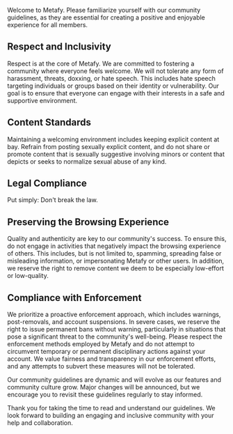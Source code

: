 Welcome to Metafy. Please familiarize yourself with our community guidelines, as they are essential for creating a positive and enjoyable experience for all members.

## Respect and Inclusivity

Respect is at the core of Metafy. We are committed to fostering a community where everyone feels welcome. We will not tolerate any form of harassment, threats, doxxing, or hate speech. This includes hate speech targeting individuals or groups based on their identity or vulnerability. Our goal is to ensure that everyone can engage with their interests in a safe and supportive environment.

## Content Standards

Maintaining a welcoming environment includes keeping explicit content at bay. Refrain from posting sexually explicit content, and do not share or promote content that is sexually suggestive involving minors or content that depicts or seeks to normalize sexual abuse of any kind.

## Legal Compliance

Put simply: Don't break the law.

## Preserving the Browsing Experience

Quality and authenticity are key to our community's success. To ensure this, do not engage in activities that negatively impact the browsing experience of others. This includes, but is not limited to, spamming, spreading false or misleading information, or impersonating Metafy or other users. In addition, we reserve the right to remove content we deem to be especially low-effort or low-quality.

## Compliance with Enforcement

We prioritize a proactive enforcement approach, which includes warnings, post-removals, and account suspensions. In severe cases, we reserve the right to issue permanent bans without warning, particularly in situations that pose a significant threat to the community's well-being. Please respect the enforcement methods employed by Metafy and do not attempt to circumvent temporary or permanent disciplinary actions against your account. We value fairness and transparency in our enforcement efforts, and any attempts to subvert these measures will not be tolerated.

Our community guidelines are dynamic and will evolve as our features and community culture grow. Major changes will be announced, but we encourage you to revisit these guidelines regularly to stay informed.

Thank you for taking the time to read and understand our guidelines. We look forward to building an engaging and inclusive community with your help and collaboration.
